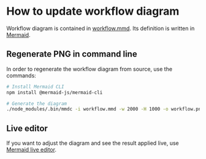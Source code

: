 # How to update workflow diagram

Workflow diagram is contained in [workflow.mmd](workflow.mmd). Its definition is written in [Mermaid](https://github.com/mermaid-js/mermaid).

## Regenerate PNG in command line

In order to regenerate the workflow diagram from source, use the commands:

```bash
# Install Mermaid CLI
npm install @mermaid-js/mermaid-cli

# Generate the diagram
./node_modules/.bin/mmdc -i workflow.mmd -w 2000 -H 1000 -o workflow.png
```

## Live editor

If you want to adjust the diagram and see the result applied live, use [Mermaid live editor](https://mermaid-js.github.io/mermaid-live-editor/).
